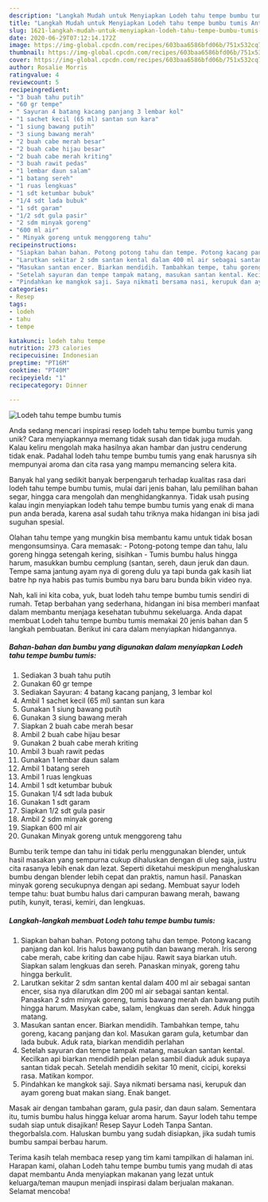 ```yaml
---
description: "Langkah Mudah untuk Menyiapkan Lodeh tahu tempe bumbu tumis Anti Gagal"
title: "Langkah Mudah untuk Menyiapkan Lodeh tahu tempe bumbu tumis Anti Gagal"
slug: 1621-langkah-mudah-untuk-menyiapkan-lodeh-tahu-tempe-bumbu-tumis-anti-gagal
date: 2020-06-29T07:12:14.172Z
image: https://img-global.cpcdn.com/recipes/603baa6586bfd06b/751x532cq70/lodeh-tahu-tempe-bumbu-tumis-foto-resep-utama.jpg
thumbnail: https://img-global.cpcdn.com/recipes/603baa6586bfd06b/751x532cq70/lodeh-tahu-tempe-bumbu-tumis-foto-resep-utama.jpg
cover: https://img-global.cpcdn.com/recipes/603baa6586bfd06b/751x532cq70/lodeh-tahu-tempe-bumbu-tumis-foto-resep-utama.jpg
author: Rosalie Morris
ratingvalue: 4
reviewcount: 5
recipeingredient:
- "3 buah tahu putih"
- "60 gr tempe"
- " Sayuran 4 batang kacang panjang 3 lembar kol"
- "1 sachet kecil (65 ml) santan sun kara"
- "1 siung bawang putih"
- "3 siung bawang merah"
- "2 buah cabe merah besar"
- "2 buah cabe hijau besar"
- "2 buah cabe merah kriting"
- "3 buah rawit pedas"
- "1 lembar daun salam"
- "1 batang sereh"
- "1 ruas lengkuas"
- "1 sdt ketumbar bubuk"
- "1/4 sdt lada bubuk"
- "1 sdt garam"
- "1/2 sdt gula pasir"
- "2 sdm minyak goreng"
- "600 ml air"
- " Minyak goreng untuk menggoreng tahu"
recipeinstructions:
- "Siapkan bahan bahan. Potong potong tahu dan tempe. Potong kacang panjang dan kol. Iris halus bawang putih dan bawang merah. Iris serong cabe merah, cabe kriting dan cabe hijau. Rawit saya biarkan utuh. Siapkan salam lengkuas dan sereh. Panaskan minyak, goreng tahu hingga berkulit."
- "Larutkan sekitar 2 sdm santan kental dalam 400 ml air sebagai santan encer, sisa nya dilarutkan dlm 200 ml air sebagai santan kental. Panaskan 2 sdm minyak goreng, tumis bawang merah dan bawang putih hingga harum. Masykan cabe, salam, lengkuas dan sereh. Aduk hingga matang."
- "Masukan santan encer. Biarkan mendidih. Tambahkan tempe, tahu goreng, kacang panjang dan kol. Masukan garam gula, ketumbar dan lada bubuk. Aduk rata, biarkan mendidih perlahan"
- "Setelah sayuran dan tempe tampak matang, masukan santan kental. Kecilkan api biarkan mendidih pelan pelan sambil diaduk aduk supaya santan tidak pecah. Setelah mendidih sekitar 10 menit, cicipi, koreksi rasa. Matikan kompor."
- "Pindahkan ke mangkok saji. Saya nikmati bersama nasi, kerupuk dan ayam goreng buat makan siang. Enak banget."
categories:
- Resep
tags:
- lodeh
- tahu
- tempe

katakunci: lodeh tahu tempe 
nutrition: 273 calories
recipecuisine: Indonesian
preptime: "PT16M"
cooktime: "PT40M"
recipeyield: "1"
recipecategory: Dinner

---
```



![Lodeh tahu tempe bumbu tumis](https://img-global.cpcdn.com/recipes/603baa6586bfd06b/751x532cq70/lodeh-tahu-tempe-bumbu-tumis-foto-resep-utama.jpg)

Anda sedang mencari inspirasi resep lodeh tahu tempe bumbu tumis yang unik? Cara menyiapkannya memang tidak susah dan tidak juga mudah. Kalau keliru mengolah maka hasilnya akan hambar dan justru cenderung tidak enak. Padahal lodeh tahu tempe bumbu tumis yang enak harusnya sih mempunyai aroma dan cita rasa yang mampu memancing selera kita.

Banyak hal yang sedikit banyak berpengaruh terhadap kualitas rasa dari lodeh tahu tempe bumbu tumis, mulai dari jenis bahan, lalu pemilihan bahan segar, hingga cara mengolah dan menghidangkannya. Tidak usah pusing kalau ingin menyiapkan lodeh tahu tempe bumbu tumis yang enak di mana pun anda berada, karena asal sudah tahu triknya maka hidangan ini bisa jadi suguhan spesial.

Olahan tahu tempe yang mungkin bisa membantu kamu untuk tidak bosan mengonsumsinya. Cara memasak: - Potong-potong tempe dan tahu, lalu goreng hingga setengah kering, sisihkan - Tumis bumbu halus hingga harum, masukkan bumbu cemplung (santan, sereh, daun jeruk dan daun. Tempe sama jantung ayam nya di goreng dulu ya tapi bunda gak kasih liat batre hp nya habis pas tumis bumbu nya baru baru bunda bikin video nya.


Nah, kali ini kita coba, yuk, buat lodeh tahu tempe bumbu tumis sendiri di rumah. Tetap berbahan yang sederhana, hidangan ini bisa memberi manfaat dalam membantu menjaga kesehatan tubuhmu sekeluarga. Anda dapat membuat Lodeh tahu tempe bumbu tumis memakai 20 jenis bahan dan 5 langkah pembuatan. Berikut ini cara dalam menyiapkan hidangannya.

<!--inarticleads1-->

##### Bahan-bahan dan bumbu yang digunakan dalam menyiapkan Lodeh tahu tempe bumbu tumis:

1. Sediakan 3 buah tahu putih
1. Gunakan 60 gr tempe
1. Sediakan  Sayuran: 4 batang kacang panjang, 3 lembar kol
1. Ambil 1 sachet kecil (65 ml) santan sun kara
1. Gunakan 1 siung bawang putih
1. Gunakan 3 siung bawang merah
1. Siapkan 2 buah cabe merah besar
1. Ambil 2 buah cabe hijau besar
1. Gunakan 2 buah cabe merah kriting
1. Ambil 3 buah rawit pedas
1. Gunakan 1 lembar daun salam
1. Ambil 1 batang sereh
1. Ambil 1 ruas lengkuas
1. Ambil 1 sdt ketumbar bubuk
1. Gunakan 1/4 sdt lada bubuk
1. Gunakan 1 sdt garam
1. Siapkan 1/2 sdt gula pasir
1. Ambil 2 sdm minyak goreng
1. Siapkan 600 ml air
1. Gunakan  Minyak goreng untuk menggoreng tahu


Bumbu terik tempe dan tahu ini tidak perlu menggunakan blender, untuk hasil masakan yang sempurna cukup dihaluskan dengan di uleg saja, justru cita rasanya lebih enak dan lezat. Seperti diketahui meskipun menghaluskan bumbu dengan blender lebih cepat dan praktis, namun hasil. Panaskan minyak goreng secukupnya dengan api sedang. Membuat sayur lodeh tempe tahu: buat bumbu halus dari campuran bawang merah, bawang putih, kunyit, terasi, kemiri, dan lengkuas. 

<!--inarticleads2-->

##### Langkah-langkah membuat Lodeh tahu tempe bumbu tumis:

1. Siapkan bahan bahan. Potong potong tahu dan tempe. Potong kacang panjang dan kol. Iris halus bawang putih dan bawang merah. Iris serong cabe merah, cabe kriting dan cabe hijau. Rawit saya biarkan utuh. Siapkan salam lengkuas dan sereh. Panaskan minyak, goreng tahu hingga berkulit.
1. Larutkan sekitar 2 sdm santan kental dalam 400 ml air sebagai santan encer, sisa nya dilarutkan dlm 200 ml air sebagai santan kental. Panaskan 2 sdm minyak goreng, tumis bawang merah dan bawang putih hingga harum. Masykan cabe, salam, lengkuas dan sereh. Aduk hingga matang.
1. Masukan santan encer. Biarkan mendidih. Tambahkan tempe, tahu goreng, kacang panjang dan kol. Masukan garam gula, ketumbar dan lada bubuk. Aduk rata, biarkan mendidih perlahan
1. Setelah sayuran dan tempe tampak matang, masukan santan kental. Kecilkan api biarkan mendidih pelan pelan sambil diaduk aduk supaya santan tidak pecah. Setelah mendidih sekitar 10 menit, cicipi, koreksi rasa. Matikan kompor.
1. Pindahkan ke mangkok saji. Saya nikmati bersama nasi, kerupuk dan ayam goreng buat makan siang. Enak banget.


Masak air dengan tambahan garam, gula pasir, dan daun salam. Sementara itu, tumis bumbu halus hingga keluar aroma harum. Sayur lodeh tahu tempe sudah siap untuk disajikan! Resep Sayur Lodeh Tanpa Santan. thegorbalsla.com. Haluskan bumbu yang sudah disiapkan, jika sudah tumis bumbu sampai berbau harum. 

Terima kasih telah membaca resep yang tim kami tampilkan di halaman ini. Harapan kami, olahan Lodeh tahu tempe bumbu tumis yang mudah di atas dapat membantu Anda menyiapkan makanan yang lezat untuk keluarga/teman maupun menjadi inspirasi dalam berjualan makanan. Selamat mencoba!
